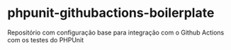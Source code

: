 # phpunit-githubactions-boilerplate
Repositório com configuração base para integração com o Github Actions com os testes do PHPUnit
